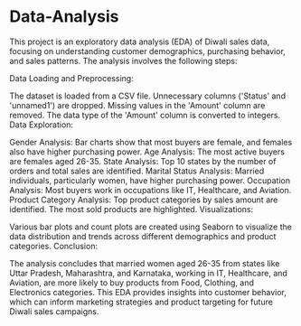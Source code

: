 # Data-Analysis

This project is an exploratory data analysis (EDA) of Diwali sales data, focusing on understanding customer demographics, purchasing behavior, and sales patterns. The analysis involves the following steps:

Data Loading and Preprocessing:

The dataset is loaded from a CSV file.
Unnecessary columns ('Status' and 'unnamed1') are dropped.
Missing values in the 'Amount' column are removed.
The data type of the 'Amount' column is converted to integers.
Data Exploration:

Gender Analysis:
Bar charts show that most buyers are female, and females also have higher purchasing power.
Age Analysis:
The most active buyers are females aged 26-35.
State Analysis:
Top 10 states by the number of orders and total sales are identified.
Marital Status Analysis:
Married individuals, particularly women, have higher purchasing power.
Occupation Analysis:
Most buyers work in occupations like IT, Healthcare, and Aviation.
Product Category Analysis:
Top product categories by sales amount are identified.
The most sold products are highlighted.
Visualizations:

Various bar plots and count plots are created using Seaborn to visualize the data distribution and trends across different demographics and product categories.
Conclusion:

The analysis concludes that married women aged 26-35 from states like Uttar Pradesh, Maharashtra, and Karnataka, working in IT, Healthcare, and Aviation, are more likely to buy products from Food, Clothing, and Electronics categories.
This EDA provides insights into customer behavior, which can inform marketing strategies and product targeting for future Diwali sales campaigns.

